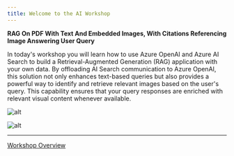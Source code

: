 ```yaml
---
title: Welcome to the AI Workshop
---
```


<!-- # Welcome to the AI Workshop 👋 -->

**RAG On PDF With Text And Embedded Images, With Citations Referencing Image Answering User Query**

In today's workshop you will learn how to use Azure OpenAI and Azure AI Search to build a Retrieval-Augmented Generation (RAG) application with your own data. By offloading AI Search communication to Azure OpenAI, this solution not only enhances text-based queries but also provides a powerful way to identify and retrieve relevant images based on the user's query. This capability ensures that your query responses are enriched with relevant visual content whenever available.

<!-- <img src="/images/ArchOverviewOYD-v2.png" alt="ArchOverviewOYD-v2" width="640" height="auto"> -->

![alt](/images/ArchOverviewOYD-v2.png)

![alt](../../images/ArchOverviewOYD-v2.png)

<hr />

<!-- Building your own digital garden is not a fad. It's a necessity. Tools like Roam Research, Obsidian and Notion provided means to interlink content, even over a graphical way. Still not sold? Check out [The Digital Garden](https://dev.to/jbranchaud/the-digital-garden-l10) by Josh Branchaud.

Start collecting your ideas 💡, curate thought provoking & interesting content 💬&nbsp; and learn. -->

[Workshop Overview](/workshop_overview)
